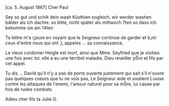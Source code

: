  [ca. 5. August 1867]
Cher Paul

Sey so gut und schik dein wash Küsthien sogleich, wir werder washen bälder als ich dachte. so bitte, nicht später als mittwoch 7ten so dass ich bekomme sie am 14ten

Ta lettre m'a r‚jouie en voyant que le Seigneur continue de garder et b‚nir ceux d'entre nous qui ont ‚t‚ appeles … sa connaissance,

Le vieux cordonier Heigle est mort, ainsi que Mme. Seyfried que je visitais une fois avec toi. elle a eu une terribel maladie, Dieu reveiller pŠre et fils par cet appel.

Tu dis … David qu'il n'y a pas de porte ouverte justement qui sait s'il n'ouvre pas quelques coeurs que tu ne vois pas, Le Seigneur aide et soutient Louise contre les attaques de l'enemi, l'amour naturel pour sa mŠre, lui cause par fois de rudes combats.

 Adieu cher fils
 ta Julie G.

